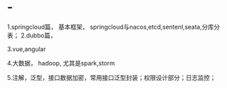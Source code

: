 # -
1.springcloud篇，
      基本框架，
      springcloud与nacos,etcd,sentenl,seata,分库分表；
2.dubbo篇，

3.vue,angular

4.大数据，
hadoop,
尤其是spark,storm

5.注解，泛型，接口数据加密，常用接口泛型封装；权限设计部分；日志监控；
